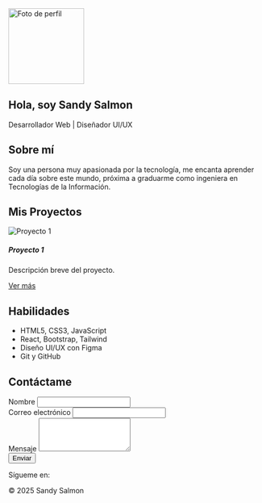 <!-- Estructura base del portafolio profesional -->
<!DOCTYPE html>
<html lang="es">
<head>
  <meta charset="UTF-8">
  <meta name="viewport" content="width=device-width, initial-scale=1.0">
  <title>Mi Portafolio Profesional</title>
  <link rel="stylesheet" href="./css/styles.css">
  <script defer src="./js/scripts.js"></script>
  <link rel="stylesheet" href="https://cdn.jsdelivr.net/npm/bootstrap@5.3.0/dist/css/bootstrap.min.css">
  <link rel="stylesheet" href="https://cdnjs.cloudflare.com/ajax/libs/font-awesome/6.0.0/css/all.min.css">
</head>
<body>

  <!-- Sección: Inicio -->
  <section id="inicio" class="text-center p-5 bg-primary text-white">
    <img src="Sandy Salmon" alt="Foto de perfil" class="rounded-circle mb-3" width="150">
    <h1>Hola, soy Sandy Salmon</h1>
    <p>Desarrollador Web | Diseñador UI/UX</p>
  </section>

  <!-- Sección: Sobre mí -->
  <section id="sobremi" class="container py-5">
    <h2 class="text-center">Sobre mí</h2>
    <p class="text-center">Soy una persona muy apasionada por la tecnología, me encanta aprender cada día sobre este mundo, próxima a graduarme como ingeniera en Tecnologías de la Información.</p>
  </section>

  <!-- Sección: Portafolio -->
  <section id="portafolio" class="container py-5">
    <h2 class="text-center">Mis Proyectos</h2>
    <div class="row">
      <!-- Proyecto 1 -->
      <div class="col-md-4 mb-4">
        <div class="card">
          <img src="./assets/proyecto1.jpg" class="card-img-top" alt="Proyecto 1">
          <div class="card-body">
            <h5 class="card-title">Proyecto 1</h5>
            <p class="card-text">Descripción breve del proyecto.</p>
            <a href="#" class="btn btn-primary">Ver más</a>
          </div>
        </div>
      </div>
      <!-- Puedes duplicar bloques similares para más proyectos -->
    </div>
  </section>

  <!-- Sección: Habilidades -->
  <section id="habilidades" class="bg-light py-5">
    <div class="container">
      <h2 class="text-center">Habilidades</h2>
      <ul class="list-group list-group-flush">
        <li class="list-group-item">HTML5, CSS3, JavaScript</li>
        <li class="list-group-item">React, Bootstrap, Tailwind</li>
        <li class="list-group-item">Diseño UI/UX con Figma</li>
        <li class="list-group-item">Git y GitHub</li>
      </ul>
    </div>
  </section>

  <!-- Sección: Contacto -->
  <section id="contacto" class="container py-5">
    <h2 class="text-center">Contáctame</h2>
    <form action="https://formspree.io/f/tu-id" method="POST" class="w-75 mx-auto">
      <div class="mb-3">
        <label for="nombre" class="form-label">Nombre</label>
        <input type="text" name="nombre" class="form-control" required>
      </div>
      <div class="mb-3">
        <label for="email" class="form-label">Correo electrónico</label>
        <input type="email" name="email" class="form-control" required>
      </div>
      <div class="mb-3">
        <label for="mensaje" class="form-label">Mensaje</label>
        <textarea name="mensaje" rows="4" class="form-control" required></textarea>
      </div>
      <button type="submit" class="btn btn-primary">Enviar</button>
    </form>
  </section>

  <footer class="text-center py-4 bg-dark text-white">
    <p>Sígueme en:
      <a href="https://github.com/sandysalmon" target="_blank" class="text-white mx-2"><i class="fab fa-github"></i></a>
      <a href="https://linkedin.com/in/sandysalmon" target="_blank" class="text-white mx-2"><i class="fab fa-linkedin"></i></a>
    </p>
    <p>&copy; 2025 Sandy Salmon</p>
  </footer>

</body>
</html>

